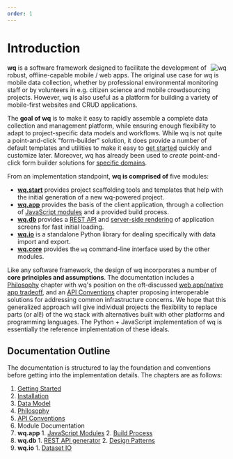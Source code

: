 ```yaml
---
order: 1
---
```


Introduction
============

<img align=right alt=wq src="https://wq.io/images/128/wq.png">

**wq** is a software framework designed to facilitate the development of robust, offline-capable mobile / web apps.  The original use case for wq is mobile data collection, whether by professional environmental monitoring staff or by volunteers in e.g. citizen science and mobile crowdsourcing projects.  However, wq is also useful as a platform for building a variety of mobile-first websites and CRUD applications.

The **goal of wq** is to make it easy to rapidly assemble a complete data collection and management platform, while ensuring enough flexibility to adapt to project-specific data models and workflows.  While wq is not quite a point-and-click "form-builder" solution, it does provide a number of default templates and utilities to make it easy to [get started] quickly and customize later.  Moreover, wq has already been used to *create* point-and-click form builder solutions for [specific domains].

From an implementation standpoint, **wq is comprised of** five modules:
 * **[wq.start]** provides project scaffolding tools and templates that help with the initial generation of a new wq-powered project.
 * **[wq.app]** provides the basis of the client application, through a collection of [JavaScript modules] and a provided build process.
 * **[wq.db]** provides a [REST API] and [server-side rendering] of application screens for fast initial loading.
 * **[wq.io]** is a standalone Python library for dealing specifically with data import and export.
 * **[wq.core]** provides the `wq` command-line interface used by the other modules.

Like any software framework, the design of wq incorporates a number of **core principles and assumptions**.  The documentation includes a [Philosophy] chapter with wq's position on the oft-discussed [web app/native app tradeoff][web app], and an [API Conventions] chapter proposing interoperable solutions for addressing common infrastructure concerns.  We hope that this generalized approach will give individual projects the flexibility to replace parts (or all!) of the wq stack with alternatives built with other platforms and programming languages.  The Python + JavaScript implementation of wq is essentially the reference implementation of these ideals.

## Documentation Outline
The documentation is structured to lay the foundation and conventions before getting into the implementation details.  The chapters are as follows:

1. [Getting Started][Overview]
  1. [Installation]
  2. [Data Model]
2. [Philosophy]
3. [API Conventions]
4. Module Documentation
  1. **wq.app**
    1. [JavaScript Modules][JavaScript modules]
    2. [Build Process]
  2. **wq.db**
    1. [REST API generator][REST API]
    2. [Design Patterns]
  3. **wq.io**
    1. [Dataset IO]

[get started]: https://wq.io/docs/setup
[specific domains]: https://wq.io/projects/

[wq.start]: https://wq.io/wq.start

[wq.app]: https://wq.io/wq.app
[JavaScript modules]: https://wq.io/docs/app
[Build Process]: https://wq.io/docs/build

[wq.db]: https://wq.io/wq.db
[REST API]: https://wq.io/docs/about-rest
[server-side rendering]: https://wq.io/docs/templates
[Design Patterns]: https://wq.io/docs/about-patterns

[wq.io]: https://wq.io/wq.io

[wq.core]: https://wq.io/wq.core

[Philosophy]: https://wq.io/chapters/philosophy/docs
[API Conventions]: https://wq.io/chapters/api/docs

[Overview]: https://wq.io/chapters/overview/docs
[wq.db: Contrib apps]: https://wq.io/chapters/contrib/docs
[Dataset IO]: https://wq.io/chapters/io/docs
[Installation]: https://wq.io/docs/setup
[Data Model]: https://wq.io/docs/data-model
[web app]: https://wq.io/docs/web-app
